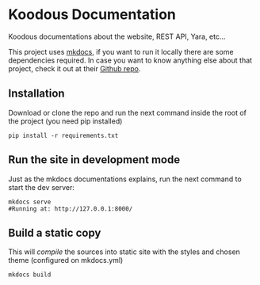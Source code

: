 # Koodous Documentation
Koodous documentations about the website, REST API, Yara, etc...

This project uses [mkdocs](http://www.mkdocs.org/), if you want to run it locally there are some dependencies required. In case you want to know anything else about that project, check it out at their [Github repo](https://github.com/mkdocs/mkdocs/).

## Installation
Download or clone the repo and run the next command inside the root of the project (you need pip installed)
```
pip install -r requirements.txt
```

## Run the site in development mode
Just as the mkdocs documentations explains, run the next command to start the dev server:

```
mkdocs serve
#Running at: http://127.0.0.1:8000/
```

## Build a static copy
This will *compile* the sources into static site with the styles and chosen theme (configured on mkdocs.yml)

```
mkdocs build
```
